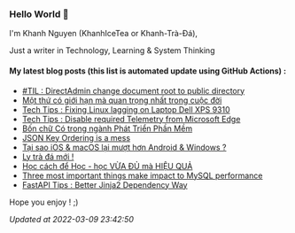 ### Hello World 👋

I'm Khanh Nguyen (KhanhIceTea or Khanh-Trà-Đá),

Just a writer in Technology, Learning & System Thinking

#### My latest blog posts (this list is automated update using GitHub Actions) :

- [#TIL : DirectAdmin change document root to public directory](https://khanhicetea.com/til/2022-03-09-directadmin-change-document-root-to-public-directory/)
- [Một thứ có giới hạn mà quan trọng nhất trong cuộc đời](https://khanhicetea.com/posts/mot-thu-co-gioi-han-quan-trong-nhat-trong-cuoc-doi/)
- [Tech Tips : Fixing Linux lagging on Laptop Dell XPS 9310](https://khanhicetea.com/posts/fixing-Linux-lagging-on-laptop-Dell-XPS-9310/)
- [Tech Tips : Disable required Telemetry from Microsoft Edge](https://khanhicetea.com/posts/how-to-disable-required-telemetry-from-ms-edge/)
- [Bốn chữ Có trong ngành Phát Triển Phần Mềm](https://khanhicetea.com/posts/four-able-in-software-development/)
- [JSON Key Ordering is a mess](https://khanhicetea.com/posts/json-key-ordering-is-a-mess/)
- [Tại sao iOS & macOS lại mượt hơn Android & Windows ?](https://khanhicetea.com/posts/tai-sao-ios-macos-lai-muot-hon-android-windows/)
- [Ly trà đá mới !](https://khanhicetea.com/posts/ly-tra-da-moi/)
- [Học cách để Học - học VỪA ĐỦ mà HIỆU QUẢ](https://khanhicetea.com/posts/hoc-cach-de-hoc-hoc-it-hon-hieu-qua-hon/)
- [Three most important things make impact to MySQL performance](https://khanhicetea.com/posts/MySQL-become-slow-check-three-important-things/)
- [FastAPI Tips : Better Jinja2 Dependency Way](https://khanhicetea.com/posts/fastapi-better-jinja2-dependency-way/)

Hope you enjoy ! ;)

*Updated at 2022-03-09 23:42:50*